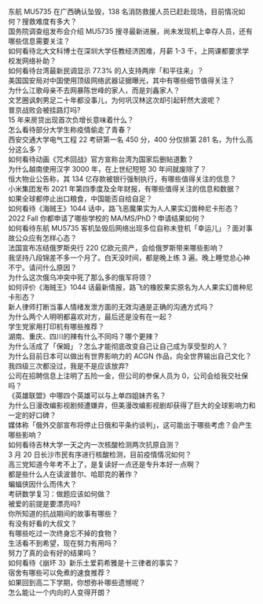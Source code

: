 东航 MU5735 在广西确认坠毁，138 名消防救援人员已赶赴现场，目前情况如何？搜救难度有多大？  
国务院调查组发布会介绍 MU5735 搜寻最新进展，尚未发现机上幸存人员，还有哪些信息需要关注？  
如何看待北大文科博士在深圳大学任教经济困难，月薪 1-3 千，上网课都要求学校发网络补助？  
如何看待台湾最新民调显示 77.3% 的人支持两岸「和平往来」？  
美国国安局对中国使用顶级网络武器证据曝光，其中有哪些细节值得关注？  
为什么江歌母亲不去网暴陈世峰的家人，而是刘鑫家人？  
文艺圈讽刺男足二十年都没事儿，为何巩汉林这次却引起轩然大波呢？  
普京战败会被挂路灯吗?  
15 年来房贷出现首次负增长意味着什么？  
怎么看待部分大学生称疫情偷走了青春？  
西安交通大学电气工程 22 考研第一名 450 分，400 分仅排第 281 名，为什么高分这么多？  
如何看待动画《咒术回战》官方宣称台湾为国家后删帖道歉？  
为什么越南使用汉字 3000 年，在上世纪短短 30 年间就废除了？  
恒大物业公告称，其 134 亿存款被银行强制执行，有哪些值得关注的信息？  
小米集团发布 2021 年第四季度及全年财报，有哪些值得关注的信息和数据？  
如果全球都停止出口粮食，中国能否自给自足？  
如何看待《海贼王》1044 话中，路飞恶魔果实为人人果实幻兽种尼卡形态？  
2022 Fall 你都申请了哪些学校的 MA/MS/PhD？申请结果如何？  
如何看待东航 MU5735 客机坠毁后网络出现多位自称未登机「幸运儿」？面对事故公众应有怎样心态？  
法国宣布冻结俄罗斯央行 220 亿欧元资产，会给俄罗斯带来哪些影响？  
我坚持八段锦差不多一个月了。白天没时间，都是晚上练 3 遍。晚上睡觉总心神不宁。请问什么原因？  
为什么这次俄乌冲突中死了那么多的俄军将领？  
如何评价《海贼王》1044 话最新情报，路飞的橡胶果实原名为人人果实幻兽种尼卡形态？  
新人律师打断当事人情绪发泄方面的无效沟通是正确的沟通方式吗？  
为什么两个人明明都喜欢对方，最后还是没有在一起？  
学生党家用打印机有哪些推荐？  
湖南、重庆、四川的辣有什么不同吗？哪个更辣？  
为什么活成了「保姆」？怎么才能彻底改变自己让自己成为享受型的人？  
为什么目前日本可以做出有世界影响力的 ACGN 作品，向全世界输出自己文化？  
我四级三次都没过，我是不是应该放弃?  
公司在招聘信息上注明了五险一金，但公司的参保人员为 0，公司会给我交社保吗？  
《英雄联盟》中哪四个英雄可以与上单四姐妹齐名？  
为什么日漫改编影视剧频遭嫌弃，但美漫改编影视剧却获得了巨大的全球影响力和一定的好口碑？  
媒体称「俄外交部宣布将停止日俄和平条约谈判」，这可能出于哪些考虑？会产生哪些影响？  
如何看待吉林大学一天之内一次核酸检测两次抗原自测？  
3 月 20 日长沙市民有序进行核酸检测，目前疫情情况如何？  
高三党知道今年考不上了，是复读好一点还是专升本好一点啊？  
都是些什么人在读波普尔、哈耶克的著作？  
蝙蝠侠因什么而伟大？  
考研数学复习：做题应该如何做？  
被爱的前提是要漂亮吗?  
你所知道的抗战期间的故事有哪些？  
有没有好看的大叔文？  
有哪些吃过一次终身忘不掉的食物？  
生活看不到希望，现在努力有用吗？  
努力了真的会有好的结果吗？  
如何看待《崩坏 3》新乐土爱莉希雅是十三律者的事实？  
宿舍有哪些可以免煮的速食推荐？  
如果回到高二下学期，你想弥补哪些遗憾呢？  
怎么能让一个内向的人变得开朗？  
